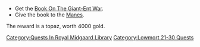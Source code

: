 -   Get the [Book On The Giant-Ent
    War](Book_On_The_Giant-Ent_War "wikilink").
-   Give the book to the [Manes](Manes "wikilink").

The reward is a topaz, worth 4000 gold.

[Category:Quests In Royal Midgaard
Library](Category:Quests_In_Royal_Midgaard_Library "wikilink")
[Category:Lowmort 21-30
Quests](Category:Lowmort_21-30_Quests "wikilink")
